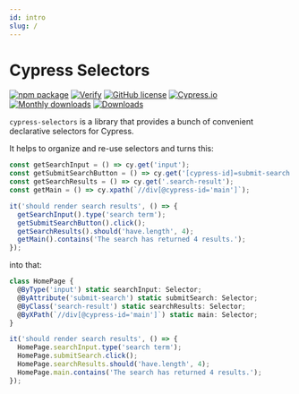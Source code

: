 ```yaml
---
id: intro
slug: /
---
```


# Cypress Selectors

[![npm package](https://img.shields.io/npm/v/cypress-selectors?style=flat)](https://www.npmjs.com/package/cypress-selectors)
[![Verify](https://github.com/anton-kravchenko/cypress-selectors/actions/workflows/verify.yml/badge.svg?branch=main&event=push)](https://github.com/anton-kravchenko/cypress-selectors/actions/workflows/verify.yml)
[![GitHub license](https://img.shields.io/badge/license-MIT-blue.svg)](https://github.com/anton-kravchenko/cypress-selectors/blob/main/LICENSE)
[![Cypress.io](https://img.shields.io/badge/tested%20with-Cypress-04C38E.svg)](https://www.cypress.io/)
[![Monthly downloads](https://img.shields.io/npm/dt/cypress-selectors?style=flat)](https://www.npmjs.com/package/cypress-selectors)
[![Downloads](https://img.shields.io/npm/dm/cypress-selectors.svg?style=flat)](https://www.npmjs.com/package/cypress-selectors)

`cypress-selectors` is a library that provides a bunch of convenient declarative selectors for Cypress.

It helps to organize and re-use selectors and turns this:

```typescript
const getSearchInput = () => cy.get('input');
const getSubmitSearchButton = () => cy.get('[cypress-id]=submit-search');
const getSearchResults = () => cy.get('.search-result');
const getMain = () => cy.xpath(`//div[@cypress-id='main']`);

it('should render search results', () => {
  getSearchInput().type('search term');
  getSubmitSearchButton().click();
  getSearchResults().should('have.length', 4);
  getMain().contains('The search has returned 4 results.');
});
```

into that:

```typescript
class HomePage {
  @ByType('input') static searchInput: Selector;
  @ByAttribute('submit-search') static submitSearch: Selector;
  @ByClass('search-result') static searchResults: Selector;
  @ByXPath(`//div[@cypress-id='main']`) static main: Selector;
}

it('should render search results', () => {
  HomePage.searchInput.type('search term');
  HomePage.submitSearch.click();
  HomePage.searchResults.should('have.length', 4);
  HomePage.main.contains('The search has returned 4 results.');
});
```

